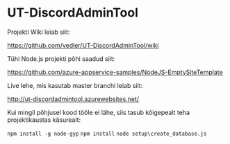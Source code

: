 # UT-DiscordAdminTool

Projekti Wiki leiab siit:

https://github.com/vedler/UT-DiscordAdminTool/wiki

Tühi Node.js projekti põhi saadud siit:

https://github.com/azure-appservice-samples/NodeJS-EmptySiteTemplate

Live lehe, mis kasutab master branchi leiab siit:

http://ut-discordadmintool.azurewebsites.net/

Kui mingil põhjusel kood tööle ei lähe, siis tasub kõigepealt teha projektikaustas käsurealt:

```npm install -g node-gyp```
```npm install```
```node setup\create_database.js```
